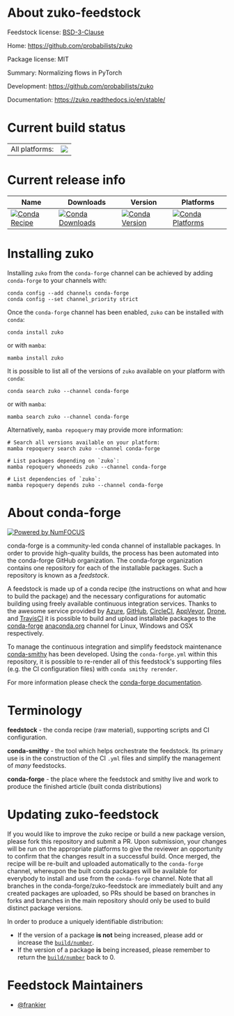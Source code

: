 About zuko-feedstock
====================

Feedstock license: [BSD-3-Clause](https://github.com/conda-forge/zuko-feedstock/blob/main/LICENSE.txt)

Home: https://github.com/probabilists/zuko

Package license: MIT

Summary: Normalizing flows in PyTorch

Development: https://github.com/probabilists/zuko

Documentation: https://zuko.readthedocs.io/en/stable/

Current build status
====================


<table><tr><td>All platforms:</td>
    <td>
      <a href="https://dev.azure.com/conda-forge/feedstock-builds/_build/latest?definitionId=21682&branchName=main">
        <img src="https://dev.azure.com/conda-forge/feedstock-builds/_apis/build/status/zuko-feedstock?branchName=main">
      </a>
    </td>
  </tr>
</table>

Current release info
====================

| Name | Downloads | Version | Platforms |
| --- | --- | --- | --- |
| [![Conda Recipe](https://img.shields.io/badge/recipe-zuko-green.svg)](https://anaconda.org/conda-forge/zuko) | [![Conda Downloads](https://img.shields.io/conda/dn/conda-forge/zuko.svg)](https://anaconda.org/conda-forge/zuko) | [![Conda Version](https://img.shields.io/conda/vn/conda-forge/zuko.svg)](https://anaconda.org/conda-forge/zuko) | [![Conda Platforms](https://img.shields.io/conda/pn/conda-forge/zuko.svg)](https://anaconda.org/conda-forge/zuko) |

Installing zuko
===============

Installing `zuko` from the `conda-forge` channel can be achieved by adding `conda-forge` to your channels with:

```
conda config --add channels conda-forge
conda config --set channel_priority strict
```

Once the `conda-forge` channel has been enabled, `zuko` can be installed with `conda`:

```
conda install zuko
```

or with `mamba`:

```
mamba install zuko
```

It is possible to list all of the versions of `zuko` available on your platform with `conda`:

```
conda search zuko --channel conda-forge
```

or with `mamba`:

```
mamba search zuko --channel conda-forge
```

Alternatively, `mamba repoquery` may provide more information:

```
# Search all versions available on your platform:
mamba repoquery search zuko --channel conda-forge

# List packages depending on `zuko`:
mamba repoquery whoneeds zuko --channel conda-forge

# List dependencies of `zuko`:
mamba repoquery depends zuko --channel conda-forge
```


About conda-forge
=================

[![Powered by
NumFOCUS](https://img.shields.io/badge/powered%20by-NumFOCUS-orange.svg?style=flat&colorA=E1523D&colorB=007D8A)](https://numfocus.org)

conda-forge is a community-led conda channel of installable packages.
In order to provide high-quality builds, the process has been automated into the
conda-forge GitHub organization. The conda-forge organization contains one repository
for each of the installable packages. Such a repository is known as a *feedstock*.

A feedstock is made up of a conda recipe (the instructions on what and how to build
the package) and the necessary configurations for automatic building using freely
available continuous integration services. Thanks to the awesome service provided by
[Azure](https://azure.microsoft.com/en-us/services/devops/), [GitHub](https://github.com/),
[CircleCI](https://circleci.com/), [AppVeyor](https://www.appveyor.com/),
[Drone](https://cloud.drone.io/welcome), and [TravisCI](https://travis-ci.com/)
it is possible to build and upload installable packages to the
[conda-forge](https://anaconda.org/conda-forge) [anaconda.org](https://anaconda.org/)
channel for Linux, Windows and OSX respectively.

To manage the continuous integration and simplify feedstock maintenance
[conda-smithy](https://github.com/conda-forge/conda-smithy) has been developed.
Using the ``conda-forge.yml`` within this repository, it is possible to re-render all of
this feedstock's supporting files (e.g. the CI configuration files) with ``conda smithy rerender``.

For more information please check the [conda-forge documentation](https://conda-forge.org/docs/).

Terminology
===========

**feedstock** - the conda recipe (raw material), supporting scripts and CI configuration.

**conda-smithy** - the tool which helps orchestrate the feedstock.
                   Its primary use is in the construction of the CI ``.yml`` files
                   and simplify the management of *many* feedstocks.

**conda-forge** - the place where the feedstock and smithy live and work to
                  produce the finished article (built conda distributions)


Updating zuko-feedstock
=======================

If you would like to improve the zuko recipe or build a new
package version, please fork this repository and submit a PR. Upon submission,
your changes will be run on the appropriate platforms to give the reviewer an
opportunity to confirm that the changes result in a successful build. Once
merged, the recipe will be re-built and uploaded automatically to the
`conda-forge` channel, whereupon the built conda packages will be available for
everybody to install and use from the `conda-forge` channel.
Note that all branches in the conda-forge/zuko-feedstock are
immediately built and any created packages are uploaded, so PRs should be based
on branches in forks and branches in the main repository should only be used to
build distinct package versions.

In order to produce a uniquely identifiable distribution:
 * If the version of a package **is not** being increased, please add or increase
   the [``build/number``](https://docs.conda.io/projects/conda-build/en/latest/resources/define-metadata.html#build-number-and-string).
 * If the version of a package **is** being increased, please remember to return
   the [``build/number``](https://docs.conda.io/projects/conda-build/en/latest/resources/define-metadata.html#build-number-and-string)
   back to 0.

Feedstock Maintainers
=====================

* [@frankier](https://github.com/frankier/)

